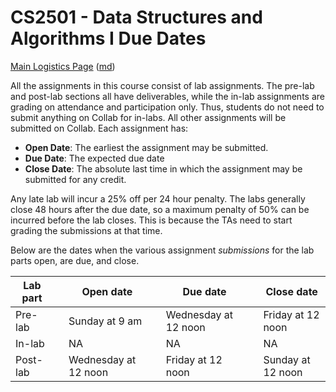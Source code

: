 CS2501 - Data Structures and Algorithms I Due Dates
===============================

[Main Logistics Page](index.html) ([md](index.md))

All the assignments in this course consist of lab assignments. The pre-lab and post-lab sections all have deliverables, while the in-lab assignments are grading on attendance and participation only. Thus, students do not need to submit anything on Collab for in-labs. All other assignments will be submitted on Collab. Each assignment has:

- __Open Date__: The earliest the assignment may be submitted.
- __Due Date__: The expected due date
- __Close Date__: The absolute last time in which the assignment may be submitted for any credit.

Any late lab will incur a 25% off per 24 hour penalty. The labs generally close 48 hours after the due date, so a maximum penalty of 50% can be incurred before the lab closes. This is because the TAs need to start grading the submissions at that time.

Below are the dates when the various assignment *submissions* for the lab parts open, are due, and close.

| Lab part | | Open date          	| | Due date               | | Close date                 |
|----------|-|----------------------|-|------------------------|-|----------------------------|
| Pre-lab  | | Sunday at 9 am  	  	| | Wednesday at 12 noon   | | Friday at 12 noon          |
| In-lab   | | NA    			  	| | NA 					   | | NA 						  |
| Post-lab | | Wednesday at 12 noon | | Friday at 12 noon      | | Sunday at 12 noon          |
